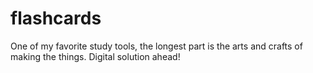 flashcards
==========

One of my favorite study tools, the longest part is the arts and crafts of making the things.  Digital solution ahead!

